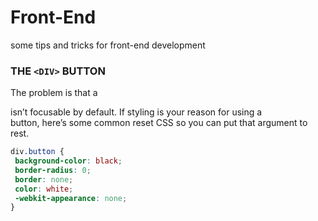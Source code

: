 # Front-End
some tips and tricks for front-end development

### THE ``<DIV>`` BUTTON
The problem is that a <div> isn’t focusable by default. If styling is your reason for using a <div> button, here’s some common reset CSS so you can put that argument to rest.

``` CSS
div.button {
 background-color: black;
 border-radius: 0;
 border: none;
 color: white;
 -webkit-appearance: none;
}
```
